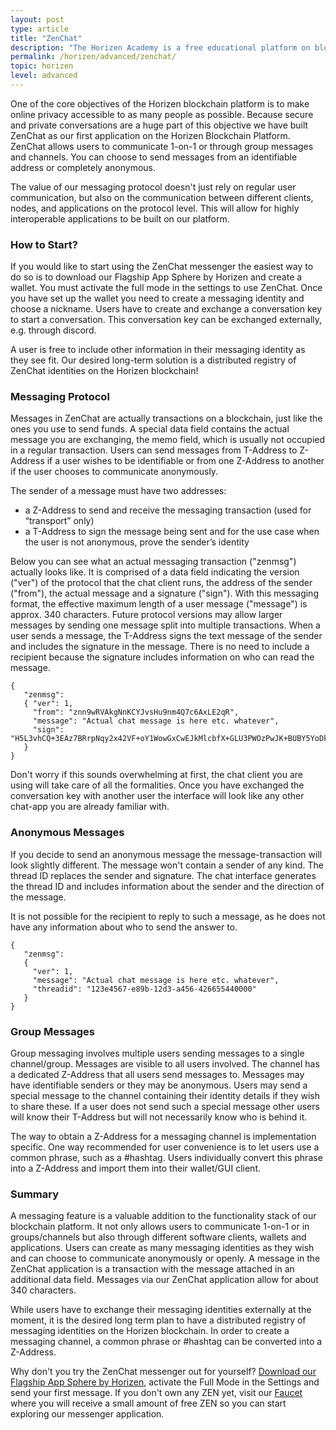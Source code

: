 ```yaml
---
layout: post
type: article
title: "ZenChat"
description: "The Horizen Academy is a free educational platform on blockchain technology, cryptocurrency, and privacy. In this article we discuss ZenChat at an advanced level. ZenChat was the first application, aside from our cryptocurrency, that is running on top of the Horizen Blockchain."
permalink: /horizen/advanced/zenchat/
topic: horizen
level: advanced
---
```


One of the core objectives of the Horizen blockchain platform is to make online privacy accessible to as many people as possible. Because secure and private conversations are a huge part of this objective we have built ZenChat as our first application on the Horizen Blockchain Platform. ZenChat allows users to communicate 1-on-1 or through group messages and channels. You can choose to send messages from an identifiable address or completely anonymous.

The value of our messaging protocol doesn't just rely on regular user communication, but also on the communication between different clients, nodes, and applications on the protocol level. This will allow for highly interoperable applications to be built on our platform.

### How to Start?

If you would like to start using the ZenChat messenger the easiest way to do so is to download our Flagship App Sphere by Horizen and create a wallet. You must activate the full mode in the settings to use ZenChat. Once you have set up the wallet you need to create a messaging identity and choose a nickname. Users have to create and exchange a conversation key to start a conversation. This conversation key can be exchanged externally, e.g. through discord.

A user is free to include other information in their messaging identity as they see fit. Our desired long-term solution is a distributed registry of ZenChat identities on the Horizen blockchain!

### Messaging Protocol

Messages in ZenChat are actually transactions on a blockchain, just like the ones you use to send funds. A special data field contains the actual message you are exchanging, the memo field, which is usually not occupied in a regular transaction. Users can send messages from T-Address to Z-Address if a user wishes to be identifiable or from one Z-Address to another if the user chooses to communicate anonymously.

The sender of a message must have two addresses:

 - a Z-Address to send and receive the messaging transaction (used for “transport” only)
 - a T-Address to sign the message being sent and for the use case when the user is not anonymous, prove the sender’s identity

Below you can see what an actual messaging transaction ("zenmsg") actually looks like. It is comprised of a data field indicating the version ("ver") of the protocol that the chat client runs, the address of the sender ("from"), the actual message and a signature ("sign"). With this messaging format, the effective maximum length of a user message ("message") is approx. 340 characters. Future protocol versions may allow larger messages by sending one message split into multiple transactions. When a user sends a message, the T-Address signs the text message of the sender and includes the signature in the message. There is no need to include a recipient because the signature includes information on who can read the message.

```
{
   "zenmsg":
   { "ver": 1,
     "from": "znn9wRVAkgNnKCYJvsHu9nm4Q7c6AxLE2qR",
     "message": "Actual chat message is here etc. whatever", 
     "sign": "H5L3vhCQ+3EAz7BRrpNqy2x42VF+oY1WowGxCwEJkMlcbfX+GLU3PWOzPwJK+BUBY5YoDk/hAkF4GwtqyWWOngI="
   }
}
```

Don't worry if this sounds overwhelming at first, the chat client you are using will take care of all the formalities. Once you have exchanged the conversation key with another user the interface will look like any other chat-app you are already familiar with.

### Anonymous Messages

If you decide to send an anonymous message the message-transaction will look slightly different. The message won't contain a sender of any kind. The thread ID replaces the sender and signature. The chat interface generates the thread ID and includes information about the sender and the direction of the message.

It is not possible for the recipient to reply to such a message, as he does not have any information about who to send the answer to.

```
{
   "zenmsg":
   { 
     "ver": 1,
     "message": "Actual chat message is here etc. whatever", 
     "threadid": "123e4567-e89b-12d3-a456-426655440000"
   }
}
```

### Group Messages

Group messaging involves multiple users sending messages to a single channel/group. Messages are visible to all users involved. The channel has a dedicated Z-Address that all users send messages to. Messages may have identifiable senders or they may be anonymous. Users may send a special message to the channel containing their identity details if they wish to share these. If a user does not send such a special message other users will know their T-Address but will not necessarily know who is behind it.

The way to obtain a Z-Address for a messaging channel is implementation specific. One way recommended for user convenience is to let users use a common phrase, such as a #hashtag. Users individually convert this phrase into a Z-Address and import them into their wallet/GUI client.

### Summary

A messaging feature is a valuable addition to the functionality stack of our blockchain platform. It not only allows users to communicate 1-on-1 or in groups/channels but also through different software clients, wallets and applications. Users can create as many messaging identities as they wish and can choose to communicate anonymously or openly. A message in the ZenChat application is a transaction with the message attached in an additional data field. Messages via our ZenChat application allow for about 340 characters. 

While users have to exchange their messaging identities externally at the moment, it is the desired long term plan to have a distributed registry of messaging identities on the Horizen blockchain. In order to create a messaging channel, a common phrase or #hashtag can be converted into a Z-Address.

Why don't you try the ZenChat messenger out for yourself? [Download our Flagship App Sphere by Horizen](https://www.horizen.global/spherebyhorizen/), activate the Full Mode in the Settings and send your first message. If you don't own any ZEN yet, visit our [Faucet](https://getzen.cash/) where you will receive a small amount of free ZEN so you can start exploring our messenger application.
